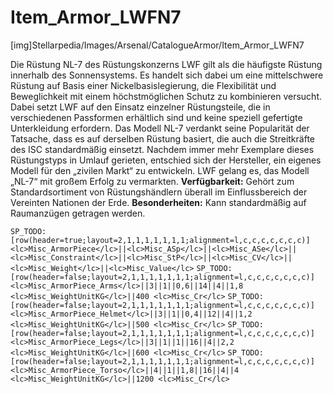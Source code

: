 # Item_Armor_LWFN7

[img]Stellarpedia/Images/Arsenal/CatalogueArmor/Item_Armor_LWFN7

Die Rüstung NL-7 des Rüstungskonzerns LWF gilt als die häufigste Rüstung innerhalb des Sonnensystems. Es handelt sich dabei um eine mittelschwere Rüstung auf Basis einer Nickelbasislegierung, die Flexibilität und Beweglichkeit mit einem höchstmöglichen Schutz zu kombinieren versucht. Dabei setzt LWF auf den Einsatz einzelner Rüstungsteile, die in verschiedenen Passformen erhältlich sind und keine speziell gefertigte Unterkleidung erfordern. Das Modell NL-7 verdankt seine Popularität der Tatsache, dass es auf derselben Rüstung basiert, die auch die Streitkräfte des ISC standardmäßig einsetzt. Nachdem immer mehr Exemplare dieses Rüstungstyps in Umlauf gerieten, entschied sich der Hersteller, ein eigenes Modell für den „zivilen Markt“ zu entwickeln. LWF gelang es, das Modell „NL-7“ mit großem Erfolg zu vermarkten.
**Verfügbarkeit:** Gehört zum Standardsortiment von Rüstungshändlern überall im Einflussbereich der Vereinten Nationen der Erde.
**Besonderheiten:** Kann standardmäßig auf Raumanzügen getragen werden.

`SP_TODO: [row(header=true;layout=2,1,1,1,1,1,1,1;alignment=l,c,c,c,c,c,c,c)]<lc>Misc_ArmorPiece</lc>||<lc>Misc_ASp</lc>||<lc>Misc_ASe</lc>||<lc>Misc_Constraint</lc>||<lc>Misc_StP</lc>||<lc>Misc_CV</lc>||<lc>Misc_Weight</lc>||<lc>Misc_Value</lc>`
`SP_TODO: [row(header=false;layout=2,1,1,1,1,1,1,1;alignment=l,c,c,c,c,c,c,c)]<lc>Misc_ArmorPiece_Arms</lc>||3||1||0,6||14||4||1,8 <lc>Misc_WeightUnitKG</lc>||400 <lc>Misc_Cr</lc>`
`SP_TODO: [row(header=false;layout=2,1,1,1,1,1,1,1;alignment=l,c,c,c,c,c,c,c)]<lc>Misc_ArmorPiece_Helmet</lc>||3||1||0,4||12||4||1,2 <lc>Misc_WeightUnitKG</lc>||500 <lc>Misc_Cr</lc>`
`SP_TODO: [row(header=false;layout=2,1,1,1,1,1,1,1;alignment=l,c,c,c,c,c,c,c)]<lc>Misc_ArmorPiece_Legs</lc>||3||1||1||16||4||2,2 <lc>Misc_WeightUnitKG</lc>||600 <lc>Misc_Cr</lc>`
`SP_TODO: [row(header=false;layout=2,1,1,1,1,1,1,1;alignment=l,c,c,c,c,c,c,c)]<lc>Misc_ArmorPiece_Torso</lc>||4||1||1,8||16||4||4 <lc>Misc_WeightUnitKG</lc>||1200 <lc>Misc_Cr</lc>`
